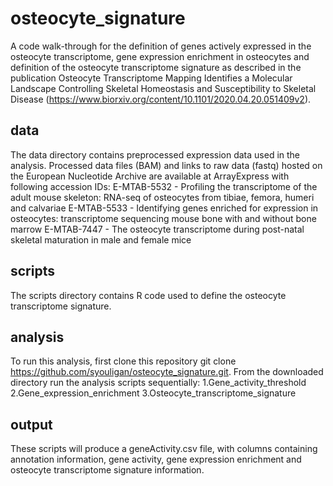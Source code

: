 # osteocyte_signature
A code walk-through for the definition of genes actively expressed in the osteocyte transcriptome, gene expression enrichment in osteocytes and definition of the osteocyte transcriptome signature as described in the publication Osteocyte Transcriptome Mapping Identifies a Molecular Landscape Controlling Skeletal Homeostasis and Susceptibility to Skeletal Disease (https://www.biorxiv.org/content/10.1101/2020.04.20.051409v2).

## data
The data directory contains preprocessed expression data used in the analysis. Processed data files (BAM) and links to raw data (fastq) hosted on the European Nucleotide Archive are available at ArrayExpress with following accession IDs:
E-MTAB-5532 - Profiling the transcriptome of the adult mouse skeleton: RNA-seq of osteocytes from tibiae, femora, humeri and calvariae 
E-MTAB-5533 - Identifying genes enriched for expression in osteocytes: transcriptome sequencing mouse bone with and without bone marrow
E-MTAB-7447 - The osteocyte transcriptome during post-natal skeletal maturation in male and female mice

## scripts
The scripts directory contains R code used to define the osteocyte transcriptome signature.

## analysis
To run this analysis, first clone this repository git clone https://github.com/syouligan/osteocyte_signature.git.
From the downloaded directory run the analysis scripts sequentially:
1.Gene_activity_threshold
2.Gene_expression_enrichment
3.Osteocyte_transcriptome_signature

## output
These scripts will produce a geneActivity.csv file, with columns containing annotation information, gene activity, gene expression enrichment and osteocyte transcriptome signature information.
